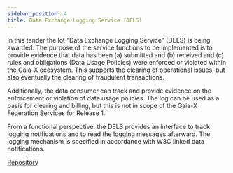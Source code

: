 ```yaml
---
sidebar_position: 4
title: Data Exchange Logging Service (DELS)
---
```


In this tender the lot “Data Exchange Logging Service” (DELS) is being awarded. The purpose of the service functions to be implemented is to provide evidence that data has been (a) submitted and (b) received and (c) rules and obligations (Data Usage Policies) were enforced or violated within the Gaia-X ecosystem. This supports the clearing of operational issues, but also eventually the clearing of fraudulent transactions. 

Additionally, the data consumer can track and provide evidence on the enforcement or violation of data usage policies. The log can be used as a basis for clearing and billing, but this is not in scope of the Gaia-X Federation Services for Release 1. 

From a functional perspective, the DELS provides an interface to track logging notifications and to read the logging messages afterward. The logging mechanism is specified in accordance with W3C linked data notifications. 

<div class="mtp-3">
    <a href="https://github.com/eclipse-xfsc" target="_blank" class="primaryBtn">Repository</a>
</div>